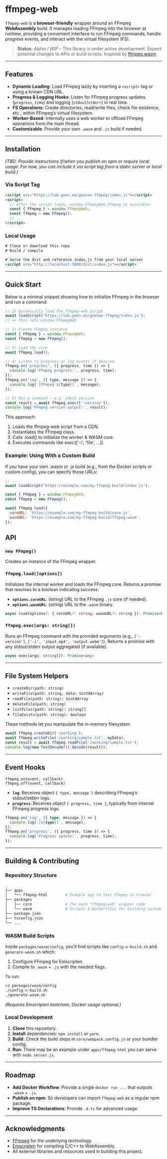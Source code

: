 # ffmpeg-web

`ffmpeg-web` is a **browser-friendly** wrapper around an FFmpeg **WebAssembly** build. It manages loading FFmpeg into the browser at runtime, providing a convenient interface to run FFmpeg commands, handle progress events, and interact with the virtual filesystem (FS).

> **Status**: *Alpha / WIP* – This library is under active development. Expect potential changes to APIs or build scripts.
> Inspired by [ffmpeg.wasm ](https://github.com/ffmpegwasm/ffmpeg.wasm)

---

## Features

- **Dynamic Loading**: Load FFmpeg lazily by inserting a `<script>` tag or using a known CDN URL.
- **Progress & Logging Hooks**: Listen for FFmpeg progress updates (`progress`, `time`) and logging (`stdout`/`stderr`) in real time.
- **FS Operations**: Create directories, read/write files, check file existence, etc., within FFmpeg’s virtual filesystem.
- **Worker-Based**: Internally uses a web worker to offload FFmpeg operations from the main thread.
- **Customizable**: Provide your own `.wasm` and `.js` build if needed.

---

## Installation

*(TBD: Provide instructions if/when you publish on npm or require local usage. For now, you can include it via script tag from a static server or local build.)*

### Via Script Tag

```html
<script src="https://lab.geen.ee/geenee-ffmpeg/index.js"></script>
<script>
  // After the script loads, window.FFmpegWeb.FFmpeg is available
  const { FFmpeg } = window.FFmpegWeb;
  const ffmpeg = new FFmpeg();
  // ...
</script>
```

### Local Usage
```html
# Clone or download this repo
# Build / compile

# Serve the dist and reference index.js from your local server
<script src="http://localhost:3000/dist/index.js"></script>
```
---
## Quick Start

Below is a minimal snippet showing how to initialize FFmpeg in the browser and run a command:

```javascript
// 1) Dynamically load the ffmpeg-web script
await loadScript('https://lab.geen.ee/geenee-ffmpeg/index.js');
// => This sets window.FFmpegWeb

// 2) Create FFmpeg instance
const { FFmpeg } = window.FFmpegWeb;
const ffmpeg = new FFmpeg();

// 3) Load the core
await ffmpeg.load();

// 4) Listen to progress or log events if desired
ffmpeg.on('progress', ({ progress, time }) => {
  console.log('FFmpeg progress:', progress, time);
});
ffmpeg.on('log', ({ type, message }) => {
  console.log(`[FFmpeg ${type}]`, message);
});

// 5) Run a command – e.g. check version
const result = await ffmpeg.exec(['-version']);
console.log('FFmpeg version output:', result);

```

This approach:

1. Loads the ffmpeg-web script from a CDN.
2. Instantiates the FFmpeg class.
3. Calls .load() to initialize the worker & WASM core.
4. Executes commands like exec(['-i', 'file', ...]).

### Example: Using With a Custom Build

If you have your own .wasm or .js build (e.g., from the Docker scripts or custom config), you can specify those URLs:

```javascript
// ...
await loadScript('https://example.com/my-ffmpeg-build/index.js');

const { FFmpeg } = window.FFmpegWeb;
const ffmpeg = new FFmpeg();

await ffmpeg.load({
  coreURL: 'https://example.com/my-ffmpeg-build/core.js',
  wasmURL: 'https://example.com/my-ffmpeg-build/ffmpeg.wasm',
});
```

## API

### `new FFmpeg()`

Creates an instance of the FFmpeg wrapper.

### `ffmpeg.load([options])`

Initializes the internal worker and loads the FFmpeg core. Returns a promise that resolves to a boolean indicating success.

- **`options.coreURL`**: (string) URL to the FFmpeg `.js` core (if needed).
- **`options.wasmURL`**: (string) URL to the `.wasm` binary.

```ts
async load(options?: { coreURL?: string; wasmURL?: string }): Promise<boolean>
```

### `ffmpeg.exec(args: string[])`

Runs an FFmpeg command with the provided arguments (e.g., `['-version']`, `['-i', 'input.mp4', 'output.webm']`). Returns a promise with any stdout/stderr output aggregated (if available).

```ts
async exec(args: string[]): Promise<any>
```

---

## File System Helpers

- `createDir(path: string)`
- `writeFile(path: string, data: Uint8Array)`
- `readFile(path: string): Uint8Array`
- `deleteFile(path: string)`
- `listFiles(path: string): string[]`
- `fileExists(path: string): boolean`

These methods let you manipulate the in-memory filesystem:

```ts
await ffmpeg.createDir('/working');
await ffmpeg.writeFile('/working/sample.txt', myData);
const result = await ffmpeg.readFile('/working/sample.txt');
console.log(new TextDecoder().decode(result));
```

---

## Event Hooks

`ffmpeg.on(event, callback)`  
`ffmpeg.off(event, callback)`

- **`log`**: Receives object `{ type, message }` describing FFmpeg’s stdout/stderr logs.
- **`progress`**: Receives object `{ progress, time }`, typically from internal FFmpeg progress logs.

```ts
ffmpeg.on('log', ({ type, message }) => {
  console.log(`[${type}]`, message);
});
ffmpeg.on('progress', ({ progress, time }) => {
  console.log('Progress update:', progress, time);
});
```

---

## Building & Contributing

### Repository Structure

```bash
.
├── apps
│   └── ffmpeg-html        # Example app to test FFmpeg in browser
├── packages
│   ├── core               # The main "ffmpeg-web" wrapper code
│   └── wasm               # Scripts & Dockerfiles for building custom WASM
├── package.json
├── tsconfig.json
└── ...
```

### WASM Build Scripts

Inside `packages/wasm/config`, you’ll find scripts like `config-n-build.sh` and `generate-wasm.sh` which:

1. Configure FFmpeg for Emscripten.
2. Compile to `.wasm` + `.js` with the needed flags.

To run:

```bash
cd packages/wasm/config
./config-n-build.sh
./generate-wasm.sh
```

*(Requires Emscripten toolchain, Docker usage optional.)*

### Local Development

1. **Clone** this repository.
2. **Install** dependencies: `npm install` or `yarn`.
3. **Build**: Check the build steps in `core/webpack.config.js` or your bundler config.
4. **Run**: There may be an example under `apps/ffmpeg-html` you can serve with `node server.js`.

---

## Roadmap

- **Add Docker Workflow**: Provide a single `docker run ...` that outputs `.wasm` + `.js`.
- **Publish on npm**: So developers can import `ffmpeg-web` as a regular npm package.
- **Improve TS Declarations**: Provide `.d.ts` for advanced usage.

---


## Acknowledgments

- [FFmpeg](https://ffmpeg.org/) for the underlying technology.
- [Emscripten](https://emscripten.org/) for compiling C/C++ to WebAssembly.
- All external libraries and resources used in building this project.
